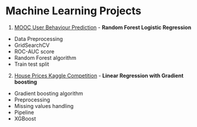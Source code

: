 # Machine Learning Projects

1) [MOOC User Behaviour Prediction](/MOOC_students_prediction/README.md) - __Random Forest Logistic Regression__
 - Data Preprocessing
 - GridSearchCV
 - ROC-AUC score
 - Random Forest algorithm
 - Train test split
2) [House Prices Kaggle Competition](house_prices_competition/house_prices_competition.ipynb) - __Linear Regression with Gradient boosting__
 - Gradient boosting algorithm
 - Preprocessing
 - Missing values handling
 - Pipeline
 - XGBoost
